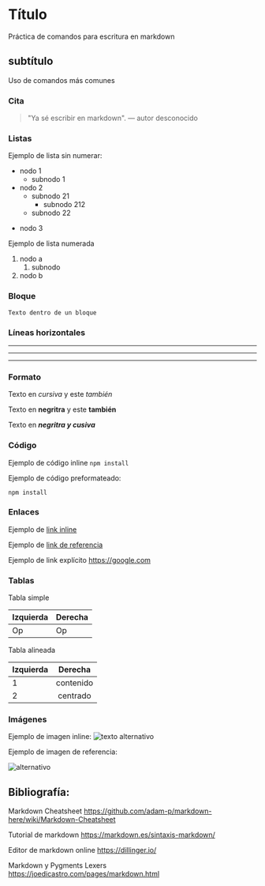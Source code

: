 # Título
Práctica de comandos para escritura en markdown
## subtítulo
Uso de comandos más comunes
### Cita 
> "Ya sé escribir en markdown".  — autor desconocido
### Listas
Ejemplo de lista sin numerar:
- nodo 1
	+ subnodo 1
- nodo 2
	* subnodo 21
		+ subnodo 212
	* subnodo 22
* nodo 3

Ejemplo de lista numerada
1. nodo a
	1. subnodo
2. nodo b
### Bloque
~~~
Texto dentro de un bloque
~~~
### Líneas horizontales

----
***
___
### Formato
Texto en *cursiva* y este _también_

Texto en **negritra** y este __también__

Texto en ***negritra y cusiva***
### Código
Ejemplo de código inline `npm install` 

Ejemplo de código preformateado:

	npm install
### Enlaces
Ejemplo de [link inline](https://www.google.com)

Ejemplo de [link de referencia][mienlace]

Ejemplo de link explícito <https://google.com>
### Tablas
Tabla simple

Izquierda | Derecha
-- | --
Op | Op

Tabla alineada

Izquierda | Derecha
:-- | :--:
1 | contenido
2 | centrado
### Imágenes
Ejemplo de imagen inline:
![texto alternativo](https://via.placeholder.com/100x50 "texto para hover")

Ejemplo de imagen de referencia: 

![alternativo][urlImagen]
## Bibliografía:
Markdown Cheatsheet <https://github.com/adam-p/markdown-here/wiki/Markdown-Cheatsheet>

Tutorial de markdown <https://markdown.es/sintaxis-markdown/>

Editor de markdown online <https://dillinger.io/>

Markdown y Pygments Lexers <https://joedicastro.com/pages/markdown.html>

[//]: # (aqui van las referencias)
[mienlace]: https://github.com
[urlImagen]: https://via.placeholder.com/50.png
